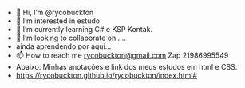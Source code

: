 - 👋 Hi, I’m @rycobuckton
- 👀 I’m interested in  estudo
- 🌱 I’m currently learning C# e KSP Kontak.
- 💞️ I’m looking to collaborate on ....
- ainda  aprendendo por aqui...
- 📫 How to reach me rycobuckton@gmail.com  Zap 21986995549
- Abaixo: Minhas anotações e link dos meus estudos em html e CSS.
-  https://rycobuckton.github.io/rycobuckton/index.html#
<!---
rycobuckton/rycobuckton is a ✨ special ✨ repository because its `README.md` (this file) appears on your GitHub profile.
You can click the Preview link to take a look at your changes.
--->
